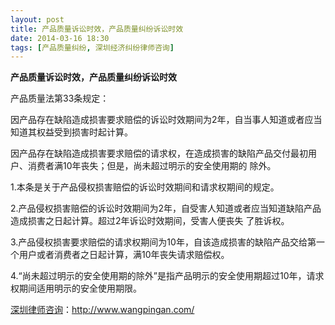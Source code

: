 ```yaml
---
layout: post
title: 产品质量诉讼时效，产品质量纠纷诉讼时效
date: 2014-03-16 18:30
tags: [产品质量纠纷, 深圳经济纠纷律师咨询]
---
```

<strong>产品质量诉讼时效，产品质量纠纷诉讼时效</strong>

产品质量法第33条规定：

因产品存在缺陷造成损害要求赔偿的诉讼时效期间为2年，自当事人知道或者应当知道其权益受到损害时起计算。

因产品存在缺陷造成损害要求赔偿的请求权，在造成损害的缺陷产品交付最初用户、消费者满10年丧失；但是，尚未超过明示的安全使用期的
除外。

1.本条是关于产品侵权损害赔偿的诉讼时效期间和请求权期间的规定。

2.产品侵权损害赔偿的诉讼时效期间为2年，自受害人知道或者应当知道缺陷产品造成损害之日起计算。超过2年诉讼时效期间，受害人便丧失
了胜诉权。

3.产品侵权损害要求赔偿的请求权期间为10年，自该造成损害的缺陷产品交给第一个用户或者消费者之日起计算，满10年丧失请求赔偿权。

4.“尚未超过明示的安全使用期的除外”是指产品明示的安全使用期超过10年，请求权期间适用明示的安全使用期限。

<a href="http://www.wangpingan.com/">深圳律师咨询</a>：<a href="http://www.wangpingan.com/">http://www.wangpingan.com/</a>

